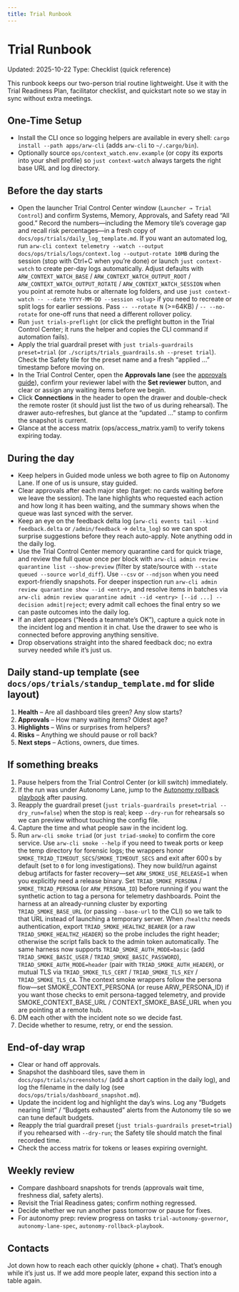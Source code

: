 ```yaml
---
title: Trial Runbook
---
```


# Trial Runbook

Updated: 2025-10-22
Type: Checklist (quick reference)

This runbook keeps our two-person trial routine lightweight. Use it with the Trial Readiness Plan, facilitator checklist, and quickstart note so we stay in sync without extra meetings.

## One-Time Setup

- Install the CLI once so logging helpers are available in every shell: `cargo install --path apps/arw-cli` (adds `arw-cli` to `~/.cargo/bin`).
- Optionally source `ops/context_watch.env.example` (or copy its exports into your shell profile) so `just context-watch` always targets the right base URL and log directory.

## Before the day starts

- Open the launcher Trial Control Center window (`Launcher → Trial Control`) and confirm Systems, Memory, Approvals, and Safety read “All good.” Record the numbers—including the Memory tile’s coverage gap and recall risk percentages—in a fresh copy of `docs/ops/trials/daily_log_template.md`. If you want an automated log, run `arw-cli context telemetry --watch --output docs/ops/trials/logs/context.log --output-rotate 10MB` during the session (stop with Ctrl+C when you’re done) or launch `just context-watch` to create per-day logs automatically. Adjust defaults with `ARW_CONTEXT_WATCH_BASE` / `ARW_CONTEXT_WATCH_OUTPUT_ROOT` / `ARW_CONTEXT_WATCH_OUTPUT_ROTATE` / `ARW_CONTEXT_WATCH_SESSION` when you point at remote hubs or alternate log folders, and use `just context-watch -- --date YYYY-MM-DD --session <slug>` if you need to recreate or split logs for earlier sessions. Pass `-- --rotate N` (>=64KB) / `-- --no-rotate` for one-off runs that need a different rollover policy.
- Run `just trials-preflight` (or click the preflight button in the Trial Control Center; it runs the helper and copies the CLI command if automation fails).
- Apply the trial guardrail preset with `just trials-guardrails preset=trial` (or `./scripts/trials_guardrails.sh --preset trial`). Check the Safety tile for the preset name and a fresh “applied …” timestamp before moving on.
- In the Trial Control Center, open the **Approvals lane** (see the [approvals guide](trials/approvals_lane_guide.md)), confirm your reviewer label with the **Set reviewer** button, and clear or assign any waiting items before we begin.
- Click **Connections** in the header to open the drawer and double-check the remote roster (it should just list the two of us during rehearsal). The drawer auto-refreshes, but glance at the “updated …” stamp to confirm the snapshot is current.
- Glance at the access matrix (ops/access_matrix.yaml) to verify tokens expiring today.

## During the day

- Keep helpers in Guided mode unless we both agree to flip on Autonomy Lane. If one of us is unsure, stay guided.
- Clear approvals after each major step (target: no cards waiting before we leave the session). The lane highlights who requested each action and how long it has been waiting, and the summary shows when the queue was last synced with the server.
- Keep an eye on the feedback delta log (`arw-cli events tail --kind feedback.delta` or `/admin/feedback` → `delta_log`) so we can spot surprise suggestions before they reach auto-apply. Note anything odd in the daily log.
- Use the Trial Control Center memory quarantine card for quick triage, and review the full queue once per block with `arw-cli admin review quarantine list --show-preview` (filter by state/source with `--state queued --source world_diff`). Use `--csv` or `--ndjson` when you need export-friendly snapshots. For deeper inspection run `arw-cli admin review quarantine show --id <entry>`, and resolve items in batches via `arw-cli admin review quarantine admit --id <entry> [--id ...] --decision admit|reject`; every admit call echoes the final entry so we can paste outcomes into the daily log.
- If an alert appears (“Needs a teammate’s OK”), capture a quick note in the incident log and mention it in chat. Use the drawer to see who is connected before approving anything sensitive.
- Drop observations straight into the shared feedback doc; no extra survey needed while it’s just us.

## Daily stand-up template (see `docs/ops/trials/standup_template.md` for slide layout)

1. **Health** – Are all dashboard tiles green? Any slow starts?
2. **Approvals** – How many waiting items? Oldest age?
3. **Highlights** – Wins or surprises from helpers?
4. **Risks** – Anything we should pause or roll back?
5. **Next steps** – Actions, owners, due times.

## If something breaks

1. Pause helpers from the Trial Control Center (or kill switch) immediately.
2. If the run was under Autonomy Lane, jump to the [Autonomy rollback playbook](trials/autonomy_rollback_playbook.md) after pausing.
3. Reapply the guardrail preset (`just trials-guardrails preset=trial --dry_run=false`) when the stop is real; keep `--dry-run` for rehearsals so we can preview without touching the config file.
4. Capture the time and what people saw in the incident log.
5. Run `arw-cli smoke triad` (or `just triad-smoke`) to confirm the core service. Use `arw-cli smoke --help` if you need to tweak ports or keep the temp directory for forensic logs; the wrappers honor `SMOKE_TRIAD_TIMEOUT_SECS`/`SMOKE_TIMEOUT_SECS` and exit after 600 s by default (set to `0` for long investigations). They now build/run against debug artifacts for faster recovery—set `ARW_SMOKE_USE_RELEASE=1` when you explicitly need a release binary. Set `TRIAD_SMOKE_PERSONA` / `SMOKE_TRIAD_PERSONA` (or `ARW_PERSONA_ID`) before running if you want the synthetic action to tag a persona for telemetry dashboards. Point the harness at an already-running cluster by exporting `TRIAD_SMOKE_BASE_URL` (or passing `--base-url` to the CLI) so we talk to that URL instead of launching a temporary server. When `/healthz` needs authentication, export `TRIAD_SMOKE_HEALTHZ_BEARER` (or a raw `TRIAD_SMOKE_HEALTHZ_HEADER`) so the probe includes the right header; otherwise the script falls back to the admin token automatically. The same harness now supports `TRIAD_SMOKE_AUTH_MODE=basic` (add `TRIAD_SMOKE_BASIC_USER` / `TRIAD_SMOKE_BASIC_PASSWORD`), `TRIAD_SMOKE_AUTH_MODE=header` (pair with `TRIAD_SMOKE_AUTH_HEADER`), or mutual TLS via `TRIAD_SMOKE_TLS_CERT` / `TRIAD_SMOKE_TLS_KEY` / `TRIAD_SMOKE_TLS_CA`. The context smoke wrappers follow the persona flow—set SMOKE_CONTEXT_PERSONA (or reuse ARW_PERSONA_ID) if you want those checks to emit persona-tagged telemetry, and provide SMOKE_CONTEXT_BASE_URL / CONTEXT_SMOKE_BASE_URL when you are pointing at a remote hub.
6. DM each other with the incident note so we decide fast.
7. Decide whether to resume, retry, or end the session.

## End-of-day wrap

- Clear or hand off approvals.
- Snapshot the dashboard tiles, save them in `docs/ops/trials/screenshots/` (add a short caption in the daily log), and log the filename in the daily log (see `docs/ops/trials/dashboard_snapshot.md`).
- Update the incident log and highlight the day’s wins. Log any “Budgets nearing limit” / “Budgets exhausted” alerts from the Autonomy tile so we can tune default budgets.
- Reapply the trial guardrail preset (`just trials-guardrails preset=trial`) if you rehearsed with `--dry-run`; the Safety tile should match the final recorded time.
- Check the access matrix for tokens or leases expiring overnight.

## Weekly review

- Compare dashboard snapshots for trends (approvals wait time, freshness dial, safety alerts).
- Revisit the Trial Readiness gates; confirm nothing regressed.
- Decide whether we run another pass tomorrow or pause for fixes.
- For autonomy prep: review progress on tasks `trial-autonomy-governor`, `autonomy-lane-spec`, `autonomy-rollback-playbook`.

## Contacts

Jot down how to reach each other quickly (phone + chat). That’s enough while it’s just us. If we add more people later, expand this section into a table again.

